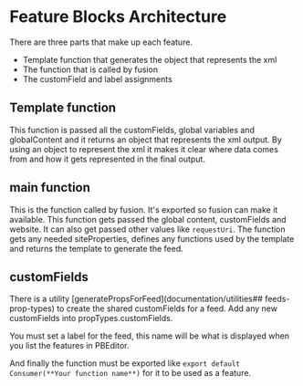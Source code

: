 # Feature Blocks Architecture

There are three parts that make up each feature.

- Template function that generates the object that represents the xml
- The function that is called by fusion
- The customField and label assignments

## Template function

This function is passed all the customFields, global variables and globalContent and it returns an object that represents the xml output. By using an object to represent the xml it makes it clear where data comes from and how it gets represented in the final output.

## main function

This is the function called by fusion. It's exported so fusion can make it available. This function gets passed the global content, customFields and website. It can also get passed other values like `requestUri`. The function gets any needed siteProperties, defines any functions used by the template and returns the template to generate the feed.

## customFields

There is a utility [generatePropsForFeed](documentation/utilities## feeds-prop-types) to create the shared customFields for a feed. Add any new customFields into propTypes.customFields.

You must set a label for the feed, this name will be what is displayed when you list the features in PBEditor.

And finally the function must be exported like `export default Consumer(**Your function name**)` for it to be used as a feature.
